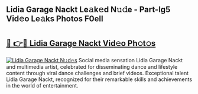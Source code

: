 ## Lidia Garage Nackt Le𝚊k𝚎d N𝚞𝚍e - Part-Ig5 Vid𝚎o Le𝚊ks Photos F0elI

# <h2><a href="http://fb4uij.evod.top/?m=Lidia+Garage+Nackt">🔗 👉🔴 Lidia Garage Nackt Vid𝚎o Ph𝚘t𝚘s</a></h2>

[![Lidia Garage Nackt N𝚞d𝚎s](https://i.imgur.com/8V9OHl7.gif)](http://fb4uij.evod.top/?m=Lidia+Garage+Nackt)
Social media sensation Lidia Garage Nackt and multimedia artist, celebrated for disseminating dance and lifestyle content through viral dance challenges and brief videos. Exceptional talent Lidia Garage Nackt, recognized for their remarkable skills and achievements in the world of entertainment. 
